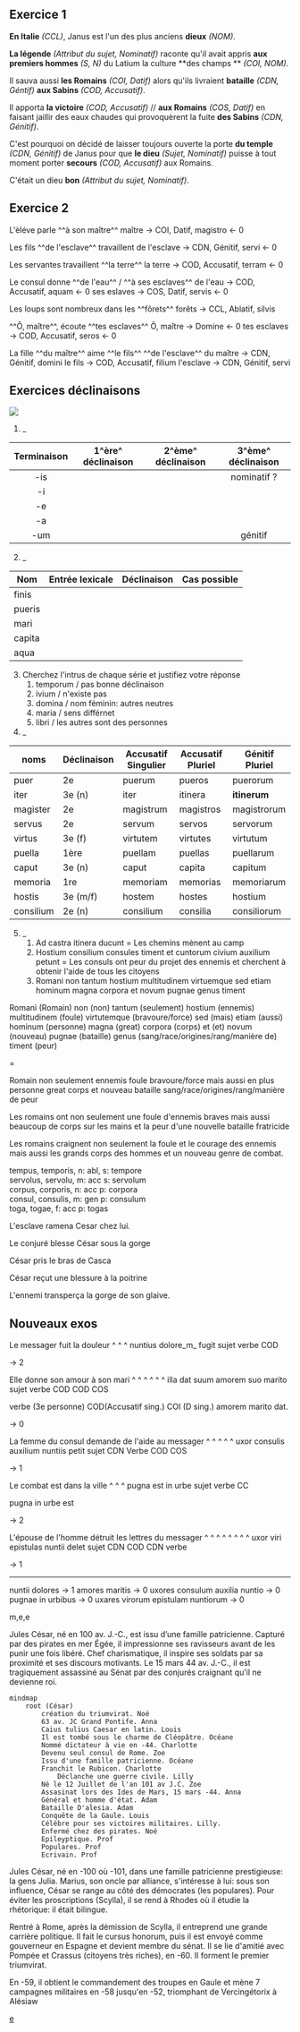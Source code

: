 ## Exercice 1

**En Italie** *(CCL)*, Janus est l'un des plus anciens **dieux** *(NOM)*.

**La légende** *(Attribut du sujet, Nominatif)* raconte qu'il avait appris **aux premiers hommes** *(S, N)* du Latium la culture **des champs
** *(COI, NOM)*.

Il sauva aussi **les Romains** *(COI, Datif)* alors qu'ils livraient **bataille** *(CDN, Géntif)* **aux Sabins** *(COD, Accusatif)*.

Il apporta **la victoire** *(COD, Accusatif)* // **aux Romains** *(COS, Datif)* en faisant jaillir des eaux chaudes qui
provoquèrent la fuite **des Sabins** *(CDN, Génitif)*.

C'est pourquoi on décidé de laisser toujours ouverte la porte **du temple** *(CDN, Génitif)* de Janus pour que **le dieu** *(Sujet, Nominatif)* puisse à tout moment porter **secours** *(COD, Accusatif)* aux Romains.

C'était un dieu **bon** *(Attribut du sujet, Nominatif)*.

## Exercice 2

L'èléve parle ^^à son maître^^
maître -> COI, Datif, magistro <- 0


Les fils ^^de l'esclave^^ travaillent
de l'esclave -> CDN, Génitif, servi <- 0


Les servantes travaillent ^^la terre^^
la terre -> COD, Accusatif, terram <- 0


Le consul donne ^^de l'eau^^ / ^^à ses esclaves^^
de l'eau -> COD, Accusatif, aquam <- 0
ses eslaves -> COS, Datif, servis <- 0


Les loups sont nombreux dans les ^^fôrets^^
forêts -> CCL, Ablatif, silvis


^^Ô, maître^^, écoute ^^tes esclaves^^
Ô, maître -> Domine <- 0
tes esclaves -> COD, Accusatif, seros <- 0


La fille ^^du maître^^ aime ^^le fils^^ ^^de l'esclave^^
du maître -> CDN, Génitif, domini
le fils -> COD, Accusatif, filium
l'esclave -> CDN, Génitif, servi



## Exercices déclinaisons

![](../assets/scans/2024-novm-12-1.png)

1. _

| Terminaison | 1^ère^ déclinaison | 2^ème^ déclinaison | 3^ème^ déclinaison |
|:-----------:|:------------------:|:------------------:|:------------------:|
|     -is     |                    |                    |    nominatif ?     |
|     -i      |                    |                    |                    |
|     -e      |                    |                    |                    |
|     -a      |                    |                    |                    |
|     -um     |                    |                    |      génitif       |


2. _

| Nom    | Entrée lexicale | Déclinaison | Cas possible |
|--------|-----------------|-------------|--------------|
| finis  |                 |             |              |
| pueris |                 |             |              |
| mari   |                 |             |              |
| capita |                 |             |              |
| aqua   |                 |             |              |


3. Cherchez l'intrus de chaque série et justifiez votre réponse
    1. temporum / pas bonne déclinaison
    2. ivium / n'existe pas
    3. domina / nom féminin: autres neutres
    4. maria / sens différnet
    5. libri / les autres sont des personnes
4. _

| noms       | Déclinaison | Accusatif Singulier | Accusatif Pluriel | Génitif Pluriel |
|------------|-------------|---------------------|-------------------|-----------------|
| puer       | 2e          | puerum              | pueros            | puerorum        |
| iter       | 3e (n)      | iter                | itinera           | **itinerum**    |
| magister   | 2e          | magistrum           | magistros         | magistrorum     |
| servus     | 2e          | servum              | servos            | servorum        |
| virtus     | 3e (f)      | virtutem            | virtutes          | virtutum        |
| puella     | 1ère        | puellam             | puellas           | puellarum       |
| caput      | 3e (n)      | caput               | capita            | capitum         |
| memoria    | 1re         | memoriam            | memorias          | memoriarum      |
| hostis     | 3e (m/f)    | hostem              | hostes            | hostium         |
| consilium  | 2e (n)      | consilium           | consilia          | consiliorum     |


5. _
    1. Ad castra itinera ducunt = Les chemins mènent au camp
    2. Hostium consilium consules timent et cuntorum civium auxilium petunt = Les consuls ont peur du projet des ennemis et cherchent à obtenir l'aide de tous les citoyens
    3. Romani non tantum hostium multitudinem virtuemque sed etiam hominum magna corpora et novum pugnae genus timent



Romani (Romain) non (non) tantum (seulement) hostium (ennemis) multitudinem (foule) 
virtutemque (bravoure/force) sed (mais) etiam (aussi) hominum (personne) magna (great) 
corpora (corps) et (et) novum (nouveau) pugnae (bataille) genus 
(sang/race/origines/rang/manière de) timent (peur)

= 

Romain non seulement ennemis foule
bravoure/force mais aussi en plus personne great corps
et nouveau bataille sang/race/origines/rang/manière de
peur


Les romains ont non seulement une foule d'ennemis braves mais aussi beaucoup de 
corps sur les mains et la peur d'une nouvelle bataille fratricide

Les romains craignent non seulement la foule et le courage des ennemis mais aussi les grands corps des hommes et un nouveau genre de combat.

tempus, temporis, n: abl, s: tempore <br />
servolus, servolu, m: acc s: servolum <br />
corpus, corporis, n: acc p: corpora <br />
consul, consulis, m: gen p: consulum <br />
toga, togae, f: acc p: togas

L'esclave ramena Cesar chez lui.

Le conjuré blesse César sous la gorge

César pris le bras de Casca

César reçut une blessure à la poitrine

L'ennemi transperça la gorge de son glaive.

## Nouveaux exos

Le messager fuit la douleur
^            ^       ^
nuntius dolore_m_  fugit
sujet     verbe     COD

-> 2

Elle donne son amour à son mari
^      ^       ^     ^  ^   ^
illa dat suum amorem suo marito
sujet verbe COD COD COS

verbe (3e personne)  COD(Accusatif sing.)  COI (D sing.)
amorem marito dat.

-> 0

La femme du consul demande de l'aide au messager
^            ^        ^       ^           ^
uxor     consulis   auxilium nuntiis     petit
sujet CDN Verbe COD COS

-> 1

Le combat est dans la ville
    ^      ^       ^ 
  pugna   est    in urbe
  sujet  verbe    CC

pugna in urbe est

-> 2

L'épouse de l'homme détruit les lettres du messager
^ ^ ^ ^ ^ ^ ^ ^
uxor viri epistulas nuntii delet
sujet CDN COD CDN verbe

-> 1

---

nuntii dolores -> 1
amores maritis -> 0
uxores consulum auxilia nuntio -> 0
pugnae in urbibus -> 0
uxares virorum epistulam nuntiorum -> 0


m,e,e


Jules César, né en 100 av. J.-C., est issu d’une famille patricienne. Capturé par des pirates en mer Égée, 
il impressionne ses ravisseurs avant de les punir une fois libéré. Chef charismatique, il inspire ses soldats par sa proximité et ses 
discours motivants. Le 15 mars 44 av. J.-C., il est tragiquement assassiné au Sénat par des conjurés craignant qu’il ne devienne roi.


```mermaid
mindmap
    root (César)
        création du triumvirat. Noé
        63 av. JC Grand Pontife. Anna
        Caius tulius Caesar en latin. Louis
        Il est tombé sous le charme de Cléopâtre. Océane
        Nommé dictateur à vie en -44. Charlotte
        Devenu seul consul de Rome. Zoe
        Issu d'une famille patricienne. Océane
        Franchit le Rubicon. Charlotte
            Déclanche une guerre civile. Lilly
        Né le 12 Juillet de l'an 101 av J.C. Zoe
        Assasinat lors des Ides de Mars, 15 mars -44. Anna
        Général et homme d'état. Adam
        Bataille D'alesia. Adam
        Conquête de la Gaule. Louis
        Célèbre pour ses victoires militaires. Lilly.
        Enfermé chez des pirates. Noé
        Epileyptique. Prof
        Populares. Prof
        Ecrivain. Prof
```

Jules César, né en -100 où -101, dans une famille patricienne prestigieuse: la gens Julia. Marius, son oncle par alliance, s'intéresse à lui: sous son influence, César se range au côté des démocrates (les populares). Pour éviter les proscriptions (Scylla), il se rend à Rhodes où il étudie la rhétorique: il était bilingue. 

Rentré à Rome, après la démission de Scylla, il entreprend une grande carrière politique. Il fait le cursus honorum, puis il est envoyé comme gouverneur en Espagne et devient membre du sénat. Il se lie d'amitié avec Pompée et Crassus (citoyens très riches), en -60. Il forment le premier triumvirat. 
 
En -59, il obtient le commandement des troupes en Gaule et mène 7 campagnes militaires en -58 jusqu'en -52, triomphant de Vercingétorix à Alésiaw


[e](https://mermaid.live/view#pako:eNptU8tu2zAQ_JWFLm6BVIjbtAffXNk1bCRpkN4CX9YibRMluQofAtIg_1L0VPU3-GNdykllB9VBIsXZndnZ5WNRk5DFpDDKCoPN2gI_jijAmyp1Ht3bw6_81C51GBRZEBGCU9G0ymEo4ZpSN8A-fQBsS1hVsHBoBdyQDWorS5haiwOsQhU9hKjzp0LJXCAtaGawJVxSVH4ALzVIHyCQ2aQOPHGIllDv0RkJQkKlU0dN-hUc83ytWaeVQ_Q1GcNhQtUBg4wO0k9olcx07y4uSqg4j6YQjkJmspU2gpdRQ03W84dpbslw_js6Ai69jyBG0UrYolGaZTXI5tRKWvs_MV_YlHqvQi7gNm4UZz9SAAOwl5G6Wme8hMywi9I5rlu1SnPuS6Z7OCqTa-Sk4_ewillIyJL1CC2Mz8-5J7Aqq1fqp96jVxZZDTnPeA_L_OLAK3T-DMYfwfDi4NNpAxeps6lzyK0JsGeLuROj1IU8EVOBZkB-xoC9M7MRaukVvgZUZO9j-hP6XmqEBca-vtMh4IHU6feGDWiIm-hZZ8stJeV4xdYrZuHlsy_lEDi3W-nyBLCPP_oimzy4GXo6uvOGfX1ogrqPTH_jaDuc3VATNfb5Tw_mtVMt5qHN_4uzwjAZKsG36jGj1kXYSyPXxYSXAt33dbG2T4zDGOjbg62LSXBRnhWO4m5fTLaoPe9iI1jiTOHOoXmBNGjviP5tpVCB3NXhCvc3-SVu3p88J3v6C0NOR-I)